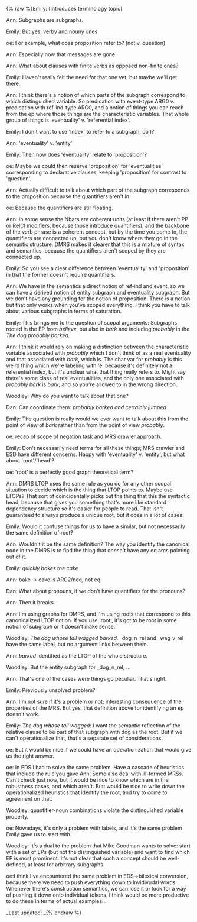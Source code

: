 {% raw %}Emily: \[introduces terminology topic\]

Ann: Subgraphs are subgraphs.

Emily: But yes, verby and nouny ones

oe: For example, what does proposition refer to? (not v. question)

Ann: Especially now that messages are gone.

Ann: What about clauses with finite verbs as opposed non-finite ones?

Emily: Haven't really felt the need for that one yet, but maybe we'll
get there.

Ann: I think there's a notion of which parts of the subgraph correspond
to which distinguished variable. So predication with event-type ARG0 v.
predication with ref-ind-type ARG0, and a notion of things you can reach
from the ep where those things are the characteristic variables. That
whole group of things is 'eventuality' v. 'referential index'.

Emily: I don't want to use 'index' to refer to a subgraph, do I?

Ann: 'eventuality' v. 'entity'

Emily: Then how does 'eventuality' relate to 'proposition'?

oe: Maybe we could then reserve 'proposition' for 'eventualities'
corresponding to declarative clauses, keeping 'proposition' for contrast
to 'question'.

Ann: Actually difficult to talk about which part of the subgraph
corresponds to the proposition because the quantifiers aren't in.

oe: Because the quantifiers are still floating.

Ann: In some sense the Nbars are coherent units (at least if there
aren't PP or [RelCl](/RelCl) modifiers, because those introduce
quantifiers), and the backbone of the verb phrase is a coherent concept,
but by the time you come to, the quantifiers are connected up, but you
don't know where they go in the semantic structure. DMRS makes it
clearer that this is a mixture of syntax and semantics, because the
quantifiers aren't scoped by they are connected up.

Emily: So you see a clear difference between 'eventuality' and
'proposition' in that the former doesn't require quantifiers.

Ann: We have in the semantics a direct notion of ref-ind and event, so
we can have a derived notion of entity subgraph and eventuality
subgraph. But we don't have any grounding for the notion of proposition.
There is a notion but that only works when you've scoped everything. I
think you have to talk about various subgraphs in terms of saturation.

Emily: This brings me to the question of scopal arguments: Subgraphs
rooted in the EP from *believe*, but also in *bark* and including
*probably* in the *The dog probably barked.*

Ann: I think it would rely on making a distinction between the
characteristic variable associated with *probably* which I don't think
of as a real eventuality and that associated with *bark*, which is. The
char var for *probably* is this weird thing which we're labeling with
'e' because it's definitely not a referential index, but it's unclear
what that thing really refers to. Might say there's some class of real
eventualities, and the only one associated with *probably bark* is
*bark*, and so you're allowed to in the wrong direction.

Woodley: Why do you want to talk about that one?

Dan: Can coordinate them: *probably barked and certainly jumped*

Emily: The question is really would we ever want to talk about this from
the point of view of *bark* rather than from the point of view
*probably*.

oe: recap of scope of negation task and MRS crawler approach.

Emily: Don't necessarily need terms for all these things; MRS crawler
and ESD have different concerns. Happy with 'eventuality' v. 'entity',
but what about 'root'/'head'?

oe: 'root' is a perfectly good graph theoretical term?

Ann: DMRS LTOP uses the same rule as you do for any other scopal
situation to decide which is the thing that LTOP points to. Maybe use
LTOPs? That sort of coincidentally picks out the thing that this the
syntactic head, because that gives you something that's more like
standard dependency structure so it's easier for people to read. That
isn't guaranteed to always produce a unique root, but it does in a lot
of cases.

Emily: Would it confuse things for us to have a similar, but not
necessarily the same definition of root?

Ann: Wouldn't it be the same definition? The way you identify the
canonical node in the DMRS is to find the thing that doesn't have any eq
arcs pointing out of it.

Emily: *quickly bakes the cake*

Ann: bake -&gt; cake is ARG2/neq, not eq.

Dan: What about pronouns, if we don't have quantifiers for the pronouns?

Ann: Then it breaks.

Ann: I'm using graphs for DMRS, and I'm using roots that correspond to
this canonicalized LTOP notion. If you use 'root', it's got to be root
in some notion of subgraph or it doesn't make sense.

Woodley: *The dog whose tail wagged barked.* \_dog\_n\_rel and
\_wag\_v\_rel have the same label, but no argument links between them.

Ann: *barked* identified as the LTOP of the whole structure.

Woodley: But the entity subgraph for \_dog\_n\_rel, …

Ann: That's one of the cases were things go peculiar. That's right.

Emily: Previously unsolved problem?

Ann: I'm not sure if it's a problem or not; interesting consequence of
the properties of the MRS. But yes, that definition above for
identifying an ep doesn't work.

Emily: *The dog whose tail wagged*: I want the semantic reflection of
the relative clause to be part of that subgraph with dog as the root.
But if we can't operationalize that, that's a separate set of
considerations.

oe: But it would be nice if we could have an operationization that would
give us the right answer.

oe: In EDS I had to solve the same problem. Have a cascade of heuristics
that include the rule you gave Ann. Some also deal with ill-formed MRSs.
Can't check just now, but it would be nice to know which are in the
robustness cases, and which aren't. But: would be nice to write down the
operationalized heuristics that identify the root, and try to come to
agreement on that.

Woodley: quantifier-noun combinations violate the distinguished variable
property.

oe: Nowadays, it's only a problem with labels, and it's the same problem
Emily gave us to start with.

Woodley: It's a dual to the problem that Mike Goodman wants to solve:
start with a set of EPs (but not the distinguished variable) and want to
find which EP is most prominent. It's not clear that such a concept
should be well-defined, at least for arbitrary subgraphs.

oe:I think I've encountered the same problem in EDS-&gt;bilexical
conversion, because there we need to push everything down to invidivudal
words. Whenever there's construction semantics, we can lose it or look
for a way of pushing it down onto individual tokens. I think would be
more productive to do these in terms of actual examples…

_Last updated: _{% endraw %}